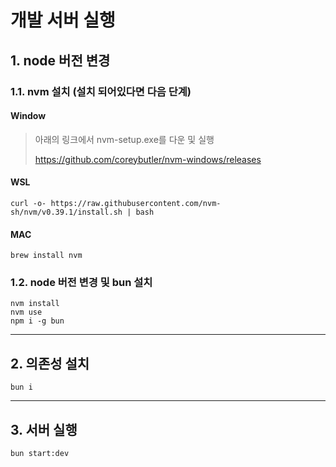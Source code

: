 # 개발 서버 실행

## 1. node 버전 변경

### 1.1. nvm 설치 (설치 되어있다면 다음 단계)

#### Window

> 아래의 링크에서 nvm-setup.exe를 다운 및 실행
>
> https://github.com/coreybutler/nvm-windows/releases

#### WSL

```
curl -o- https://raw.githubusercontent.com/nvm-sh/nvm/v0.39.1/install.sh | bash
```

#### MAC

```
brew install nvm
```

### 1.2. node 버전 변경 및 bun 설치

```
nvm install
nvm use
npm i -g bun
```

---

## 2. 의존성 설치

```
bun i
```

---

## 3. 서버 실행

```
bun start:dev
```
